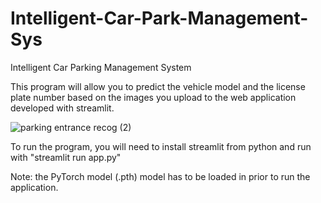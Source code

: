 # Intelligent-Car-Park-Management-Sys
Intelligent Car Parking Management System

This program will allow you to predict the vehicle model and the license plate number based on the images you upload to the web application developed with streamlit. 

![parking entrance recog (2)](https://user-images.githubusercontent.com/52855256/107218713-f7a76900-6a4a-11eb-9bbb-0b3f861d975a.png)


To run the program, you will need to install streamlit from python and run with "streamlit run app.py"

Note: the PyTorch model (.pth) model has to be loaded in prior to run the application.
